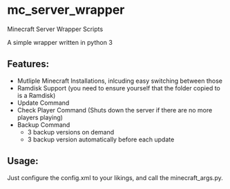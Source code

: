mc_server_wrapper
=================

Minecraft Server Wrapper Scripts

A simple wrapper written in python 3

Features:
---------

+ Mutliple Minecraft Installations, inlcuding easy switching between those  
+ Ramdisk Support (you need to ensure yourself that the folder copied to is a Ramdisk)  
+ Update Command  
+ Check Player Command (Shuts down the server if there are no more players playing)  
+ Backup Command  
  + 3 backup versions on demand  
  + 3 backup version automatically before each update  
  
Usage:
------

Just configure the config.xml to your likings, and call the minecraft_args.py.
